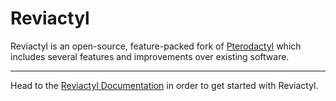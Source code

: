 # Reviactyl

Reviactyl is an open-source, feature-packed fork of [Pterodactyl](https://pterodactyl.io) which includes several features and improvements over existing software.

***

Head to the [Reviactyl Documentation](https://docs.reviactyl.dev) in order to get started with Reviactyl.
